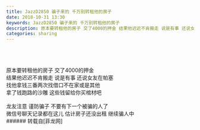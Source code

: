 ```yaml
---
title: JazzD2850 骗子来的 千万别转租他的房子
date: 2018-10-31 13:30
keywords: JazzD2850 骗子来的 千万别转租他的房子
description: 原本要转租他的房子 交了4000的押金 结果他迟迟不肯搬走 说是有事 还说女友在帕塞找他拿钱三番两次找借口不在家或是其他 拿了钱跑路的沙雕 这些钱留给你买棺材吧 ️龙友注意 谨防骗子 不要有下一个被骗的人了 微信号聊天记录都在这儿 估计房子还没出租 继续骗人中
categories: sharing
---
```

<td class="t_f" id="postmessage_2196041">

<br/>
<img alt="" border="0" class="zoom" data-cf-modified-a5940ad3d9196afac16f7a96-="" file="http://www.flw.ph/data/appbyme/upload/image/201810/31/u1qKDFAb6T8k.jpg" id="aimg_XyQri" lazyloadthumb="1" onclick="" onmouseover="" src="http://www.flw.ph/data/appbyme/upload/image/201810/31/u1qKDFAb6T8k.jpg"/><br/>
<br/>
<img alt="" border="0" class="zoom" data-cf-modified-a5940ad3d9196afac16f7a96-="" file="http://www.flw.ph/data/appbyme/upload/image/201810/31/Dl62zFD8RfKS.jpg" id="aimg_sE1rk" lazyloadthumb="1" onclick="" onmouseover="" src="http://www.flw.ph/data/appbyme/upload/image/201810/31/Dl62zFD8RfKS.jpg"/><br/>
<br/>
<img alt="" border="0" class="zoom" data-cf-modified-a5940ad3d9196afac16f7a96-="" file="http://www.flw.ph/data/appbyme/upload/image/201810/31/EtpbrhmlfZNG.jpg" id="aimg_MdHTu" lazyloadthumb="1" onclick="" onmouseover="" src="http://www.flw.ph/data/appbyme/upload/image/201810/31/EtpbrhmlfZNG.jpg"/><br/>
原本要转租他的房子 交了4000的押金 <br/>
结果他迟迟不肯搬走 说是有事 还说女友在帕塞<br/>
找他拿钱三番两次找借口不在家或是其他 <br/>
拿了钱跑路的沙雕 这些钱留给你买棺材吧 <br/>
<br/>
️龙友注意 谨防骗子 不要有下一个被骗的人了 <br/>
微信号聊天记录都在这儿 估计房子还没出租 继续骗人中<br/>
</td>
###### 转载自[菲龙网]